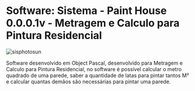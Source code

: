 # Software: Sistema - Paint House 0.0.0.1v - Metragem e Calculo para Pintura Residencial

![sisphotosun](https://repository-images.githubusercontent.com/863614513/4a683948-7023-4a79-8b27-2964e8b1bca9)

Software desenvolvido em Object Pascal, desenvolvido para Metragem e Calculo para Pintura Residencial, no software é possível calcular o metro quadrado de uma parede, saber a quantidade de latas para pintar tantos M² e calcular quantas demãos são necessárias para pintar uma parede. 
